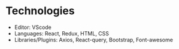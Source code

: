 # Technologies
- Editor: VScode 
- Languages: React, Redux, HTML, CSS
- Libraries/Plugins: Axios, React-query, Bootstrap, Font-awesome